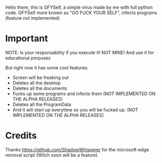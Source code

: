 Hello there, this is GFYSelf, a simple virus made by me with full python code. 
GFYSelf more known as "GO FUCK YOUR SELF", infects programs (feature not implemented)

# Important
NOTE: Is your responsability if you execute it! NOT MINE! And use it for educational porpuses

But right now it has some cool features:
- Screen will be freaking out
- Deletes all the desktop
- Deletes all the documents
- Fucks up some programs and infects them (NOT IMPLEMENTED ON THE ALPHA RELEASES)
- Deletes all the ProgramData
- And it will start up everytime so you will be fucked up. (NOT IMPLEMENTED ON THE ALPHA RELEASES)

# Credits
Thanks https://github.com/ShadowWhisperer for the microsoft-edge removal script (Witch soon will be a feature)
